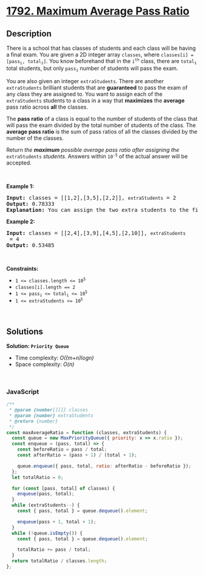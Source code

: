 # [1792. Maximum Average Pass Ratio](https://leetcode.com/problems/maximum-average-pass-ratio)

## Description

<div class="xFUwe" data-track-load="description_content"><p>There is a school that has classes of students and each class will be having a final exam. You are given a 2D integer array <code>classes</code>, where <code>classes[i] = [pass<sub>i</sub>, total<sub>i</sub>]</code>. You know beforehand that in the <code>i<sup>th</sup></code> class, there are <code>total<sub>i</sub></code> total students, but only <code>pass<sub>i</sub></code> number of students will pass the exam.</p>

<p>You are also given an integer <code>extraStudents</code>. There are another <code>extraStudents</code> brilliant students that are <strong>guaranteed</strong> to pass the exam of any class they are assigned to. You want to assign each of the <code>extraStudents</code> students to a class in a way that <strong>maximizes</strong> the <strong>average</strong> pass ratio across <strong>all</strong> the classes.</p>

<p>The <strong>pass ratio</strong> of a class is equal to the number of students of the class that will pass the exam divided by the total number of students of the class. The <strong>average pass ratio</strong> is the sum of pass ratios of all the classes divided by the number of the classes.</p>

<p>Return <em>the <strong>maximum</strong> possible average pass ratio after assigning the </em><code>extraStudents</code><em> students. </em>Answers within <code>10<sup>-5</sup></code> of the actual answer will be accepted.</p>

<p>&nbsp;</p>
<p><strong class="example">Example 1:</strong></p>

<pre><strong>Input:</strong> classes = [[1,2],[3,5],[2,2]], <code>extraStudents</code> = 2
<strong>Output:</strong> 0.78333
<strong>Explanation:</strong> You can assign the two extra students to the first class. The average pass ratio will be equal to (3/4 + 3/5 + 2/2) / 3 = 0.78333.
</pre>

<p><strong class="example">Example 2:</strong></p>

<pre><strong>Input:</strong> classes = [[2,4],[3,9],[4,5],[2,10]], <code>extraStudents</code> = 4
<strong>Output:</strong> 0.53485
</pre>

<p>&nbsp;</p>
<p><strong>Constraints:</strong></p>

<ul>
	<li><code>1 &lt;= classes.length &lt;= 10<sup>5</sup></code></li>
	<li><code>classes[i].length == 2</code></li>
	<li><code>1 &lt;= pass<sub>i</sub> &lt;= total<sub>i</sub> &lt;= 10<sup>5</sup></code></li>
	<li><code>1 &lt;= extraStudents &lt;= 10<sup>5</sup></code></li>
</ul>
</div>

<p>&nbsp;</p>

## Solutions

**Solution: `Priority Queue`**

- Time complexity: <em>O((m+n)logn)</em>
- Space complexity: <em>O(n)</em>

<p>&nbsp;</p>

### **JavaScript**

```js
/**
 * @param {number[][]} classes
 * @param {number} extraStudents
 * @return {number}
 */
const maxAverageRatio = function (classes, extraStudents) {
  const queue = new MaxPriorityQueue({ priority: x => x.ratio });
  const enqueue = (pass, total) => {
    const beforeRatio = pass / total;
    const afterRatio = (pass + 1) / (total + 1);

    queue.enqueue({ pass, total, ratio: afterRatio - beforeRatio });
  };
  let totalRatio = 0;

  for (const [pass, total] of classes) {
    enqueue(pass, total);
  }
  while (extraStudents--) {
    const { pass, total } = queue.dequeue().element;

    enqueue(pass + 1, total + 1);
  }
  while (!queue.isEmpty()) {
    const { pass, total } = queue.dequeue().element;

    totalRatio += pass / total;
  }
  return totalRatio / classes.length;
};
```
